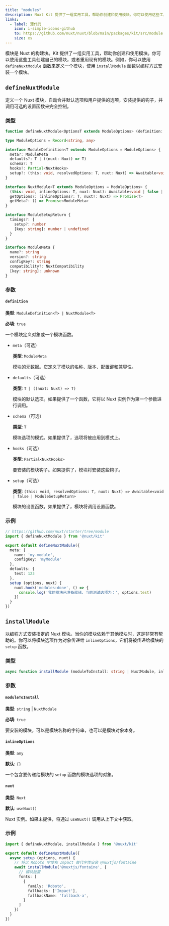 ```yaml
---
title: "modules"
description: Nuxt Kit 提供了一组实用工具，帮助你创建和使用模块。你可以使用这些工具创建自己的模块，或者重用现有的模块。
links:
  - label: 源代码
    icon: i-simple-icons-github
    to: https://github.com/nuxt/nuxt/blob/main/packages/kit/src/module
    size: xs
---
```


模块是 Nuxt 的构建块。Kit 提供了一组实用工具，帮助你创建和使用模块。你可以使用这些工具创建自己的模块，或者重用现有的模块。例如，你可以使用 `defineNuxtModule` 函数来定义一个模块，使用 `installModule` 函数以编程方式安装一个模块。

## `defineNuxtModule`

定义一个 Nuxt 模块，自动合并默认选项和用户提供的选项，安装提供的钩子，并调用可选的设置函数来完全控制。

### 类型

```ts
function defineNuxtModule<OptionsT extends ModuleOptions> (definition: ModuleDefinition<OptionsT> | NuxtModule<OptionsT>): NuxtModule<OptionsT>

type ModuleOptions = Record<string, any>

interface ModuleDefinition<T extends ModuleOptions = ModuleOptions> {
  meta?: ModuleMeta
  defaults?: T | ((nuxt: Nuxt) => T)
  schema?: T
  hooks?: Partial<NuxtHooks>
  setup?: (this: void, resolvedOptions: T, nuxt: Nuxt) => Awaitable<void | false | ModuleSetupReturn>
}

interface NuxtModule<T extends ModuleOptions = ModuleOptions> {
  (this: void, inlineOptions: T, nuxt: Nuxt): Awaitable<void | false | ModuleSetupReturn>
  getOptions?: (inlineOptions?: T, nuxt?: Nuxt) => Promise<T>
  getMeta?: () => Promise<ModuleMeta>
}

interface ModuleSetupReturn {
  timings?: {
    setup?: number
    [key: string]: number | undefined
  }
}

interface ModuleMeta {
  name?: string
  version?: string
  configKey?: string
  compatibility?: NuxtCompatibility
  [key: string]: unknown
}
```

### 参数

#### `definition`

**类型**: `ModuleDefinition<T> | NuxtModule<T>`

**必填**: `true`

一个模块定义对象或一个模块函数。

- `meta`（可选）

  **类型**: `ModuleMeta`

  模块的元数据。它定义了模块的名称、版本、配置键和兼容性。

- `defaults`（可选）

  **类型**: `T | ((nuxt: Nuxt) => T)`

  模块的默认选项。如果提供了一个函数，它将以 Nuxt 实例作为第一个参数进行调用。

- `schema`（可选）

  **类型**: `T`

  模块选项的模式。如果提供了，选项将被应用到模式上。

- `hooks`（可选）

  **类型**: `Partial<NuxtHooks>`

  要安装的模块钩子。如果提供了，模块将安装这些钩子。

- `setup`（可选）

  **类型**: `(this: void, resolvedOptions: T, nuxt: Nuxt) => Awaitable<void | false | ModuleSetupReturn>`

  模块的设置函数。如果提供了，模块将调用设置函数。

### 示例

```ts
// https://github.com/nuxt/starter/tree/module
import { defineNuxtModule } from '@nuxt/kit'

export default defineNuxtModule({
  meta: {
    name: 'my-module',
    configKey: 'myModule'
  },
  defaults: {
    test: 123
  },
  setup (options, nuxt) {
    nuxt.hook('modules:done', () => {
      console.log('我的模块已准备就绪，当前测试选项为：', options.test)
    })    
  }
})
```

## `installModule`

以编程方式安装指定的 Nuxt 模块。当你的模块依赖于其他模块时，这是非常有帮助的。你可以将模块选项作为对象传递给 `inlineOptions`，它们将被传递给模块的 `setup` 函数。

### 类型

```ts
async function installModule (moduleToInstall: string | NuxtModule, inlineOptions?: any, nuxt?: Nuxt)
```

### 参数

#### `moduleToInstall`

**类型**: `string` | `NuxtModule`

**必填**: `true`

要安装的模块。可以是模块名称的字符串，也可以是模块对象本身。

#### `inlineOptions`

**类型**: `any`

**默认**: `{}`

一个包含要传递给模块的 `setup` 函数的模块选项的对象。

#### `nuxt`

**类型**: `Nuxt`

**默认**: `useNuxt()`

Nuxt 实例。如果未提供，将通过 `useNuxt()` 调用从上下文中获取。

### 示例

```ts
import { defineNuxtModule, installModule } from '@nuxt/kit'

export default defineNuxtModule({  
  async setup (options, nuxt) {
    // 将以 Roboto 字体和 Impact 替代字体安装 @nuxtjs/fontaine
    await installModule('@nuxtjs/fontaine', {
      // 模块配置
      fonts: [
        {
          family: 'Roboto',
          fallbacks: ['Impact'],
          fallbackName: 'fallback-a',
        }
      ]
    })
  }
})
```
